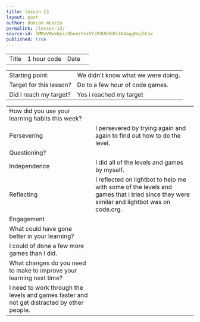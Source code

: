 ```yaml
---
title: lesson 13
layout: post
author: duncan.meazzo
permalink: /lesson-13/
source-id: 1MMyVWwkWyiz9bnezYnzVYJPUU6Y6Ul4K4aqgRmj5Csw
published: true
---
```

<table>
  <tr>
    <td>Title</td>
    <td>1 hour code</td>
    <td>Date</td>
    <td></td>
  </tr>
</table>


<table>
  <tr>
    <td>Starting point:</td>
    <td>We didn't know what we were doing.</td>
  </tr>
  <tr>
    <td>Target for this lesson?</td>
    <td>Do to a few hour of code games.</td>
  </tr>
  <tr>
    <td>Did I reach my target? </td>
    <td>Yes i reached my target</td>
  </tr>
</table>


<table>
  <tr>
    <td>How did you use your learning habits this week?</td>
    <td></td>
  </tr>
  <tr>
    <td>Persevering</td>
    <td>I persevered by trying again and again to find out how to do the level.</td>
  </tr>
  <tr>
    <td>Questioning?</td>
    <td></td>
  </tr>
  <tr>
    <td>Independence</td>
    <td>I did all of the levels and games by myself.</td>
  </tr>
  <tr>
    <td>Reflecting</td>
    <td>I reflected on lightbot to help me with some of the levels and games that i tried since they were similar and lightbot was on code.org.</td>
  </tr>
  <tr>
    <td>Engagement</td>
    <td></td>
  </tr>
  <tr>
    <td>What could have gone better in your learning?</td>
    <td></td>
  </tr>
  <tr>
    <td>I could of done a few more games than I did.                 </td>
    <td></td>
  </tr>
  <tr>
    <td>What changes do you need to make to improve your learning next time?</td>
    <td></td>
  </tr>
  <tr>
    <td>I need to work through the levels and games faster and not get distracted by other people.</td>
    <td></td>
  </tr>
</table>


